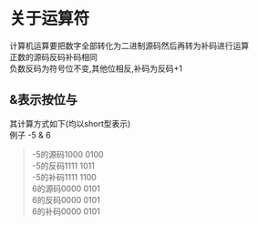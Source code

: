 关于运算符<br>
=============
计算机运算要把数字全部转化为二进制源码然后再转为补码进行运算<br>
正数的源码反码补码相同<br>
负数反码为符号位不变,其他位相反,补码为反码+1<br>
                        
&表示按位与<br>
-------------
其计算方式如下(均以short型表示)<br>
例子 -5 & 6
>-5的源码1000 0100<br>
>-5的反码1111 1011<br>
>-5的补码1111 1100<br>
>6的源码0000 0101<br>
>6的反码0000 0101<br>
>6的补码0000 0101<br>